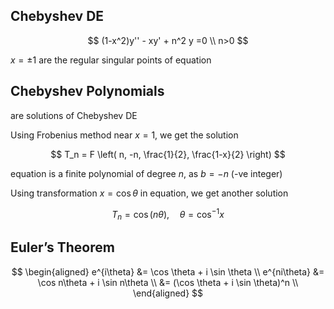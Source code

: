 ## Chebyshev DE

$$
(1-x^2)y'' - xy' + n^2 y =0 \\
n>0
$$

$x = \pm 1$ are the regular singular points of equation

## Chebyshev Polynomials

are solutions of Chebyshev DE

Using Frobenius method near $x=1$, we get the solution

$$
T_n = F \left( n, -n, \frac{1}{2}, \frac{1-x}{2} \right)
$$

equation is a finite polynomial of degree $n$, as $b=-n$ (-ve integer)

Using transformation $x=\cos \theta$ in equation, we get another solution

$$
T_n = \cos(n \theta), \quad \theta = \cos^{-1}x
$$

## Euler’s Theorem

$$
\begin{aligned}
e^{i\theta}
&= \cos \theta + i \sin \theta \\
e^{ni\theta}
&= \cos n\theta + i \sin n\theta \\
&= (\cos \theta + i \sin \theta)^n \\
\end{aligned}
$$

